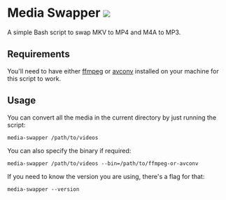 # Media Swapper ![](https://github.com/ziadoz/media-swapper/workflows/.github/workflows/release.yml/badge.svg)
A simple Bash script to swap MKV to MP4 and M4A to MP3.

## Requirements
You'll need to have either [ffmpeg](https://ffmpeg.org/) or [avconv](https://libav.org/avconv.html) installed on your machine for this script to work.

## Usage
You can convert all the media in the current directory by just running the script:
```
media-swapper /path/to/videos
```

You can also specify the binary if required:
```
media-swapper /path/to/videos --bin=/path/to/ffmpeg-or-avconv
```

If you need to know the version you are using, there's a flag for that:
```
media-swapper --version
```
